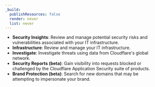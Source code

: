 ```yaml
---
_build:
  publishResources: false
  render: never
  list: never
---
```


*   **Security Insights**: Review and manage potential security risks and vulnerabilities associated with your IT infrastructure.
*   **Infrastructure**: Review and manage your IT infrastructure.
*   **Investigate**: Investigate threats using data from Cloudflare's global network.
*   **Security Reports (beta)**: Gain visibility into requests blocked or challenged by the Cloudflare Application Security suite of products.
*   **Brand Protection (beta)**: Search for new domains that may be attempting to impersonate your brand.